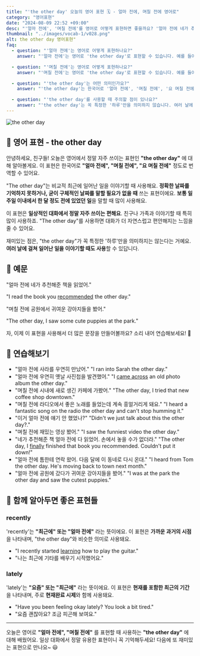 ```yaml
---
title: "'the other day' 오늘의 영어 표현 🗓️ - 얼마 전에, 며칠 전에 영어로"
category: "영어표현"
date: "2024-08-09 22:52 +09:00"
desc: "'얼마 전에', '며칠 전에'를 영어로 어떻게 표현하면 좋을까요? '얼마 전에 네가 추천해준 책을 읽었어', '며칠 전에 공원에서 귀여운 강아지들을 봤어' 등을 영어로 표현하는 법을 배워봅시다. 다양한 예문을 통해서 연습하고 본인의 표현으로 만들어 보세요."
thumbnail: "../images/vocab-1/v028.png"
alt: the other day 영어표현"
faq:
  - question: "'얼마 전에'는 영어로 어떻게 표현하나요?"
    answer: "'얼마 전에'는 영어로 'the other day'로 표현할 수 있습니다. 예를 들어, 'I saw Tom the other day'는 '얼마 전에 톰을 봤어'라는 의미입니다."

  - question: "'며칠 전에'는 영어로 어떻게 표현하나요?"
    answer: "'며칠 전에'는 영어로 'the other day'로 표현할 수 있습니다. 예를 들어, 'The other day, I found an old photo album'은 '며칠 전에 옛날 사진첩을 발견했어'라는 뜻입니다."

  - question: "'the other day'는 어떤 의미인가요?"
    answer: "'the other day'는 한국어로 '얼마 전에', '며칠 전에', '요 며칠 전에' 등으로 번역될 수 있습니다. 비교적 최근에 일어난 일을 이야기할 때 사용하며, 정확한 날짜를 언급할 필요가 없을 때 쓰는 표현입니다."

  - question: "'the other day'를 사용할 때 주의할 점이 있나요?"
    answer: "'the other day'는 꼭 특정한 '하루'만을 의미하지 않습니다. 여러 날에 걸쳐 일어난 일을 이야기할 때도 사용할 수 있습니다. 또한, 일상적인 대화에서 자주 사용되는 표현이므로 친구나 가족과 대화할 때 자연스럽게 사용할 수 있습니다."
---
```


<img src="../images/vocab-1/v028-1.avif" alt="the other day"/>

## 🌟 영어 표현 - the other day

안녕하세요, 친구들! 오늘은 영어에서 정말 자주 쓰이는 표현인 **"the other day"** 에 대해 알아볼게요. 이 표현은 한국어로 **"얼마 전에", "며칠 전에", "요 며칠 전에"** 정도로 번역할 수 있어요.

"The other day"는 비교적 최근에 일어난 일을 이야기할 때 사용해요. **정확한 날짜를 기억하지 못하거나, 굳이 구체적인 날짜를 말할 필요가 없을 때** 쓰는 표현이에요. **보통 일주일 이내에서 한 달 정도 전에 있었던 일**을 말할 때 많이 사용해요.

이 표현은 **일상적인 대화에서 정말 자주 쓰이는 편해요**. 친구나 가족과 이야기할 때 특히 많이 사용하죠. "The other day"를 사용하면 대화가 더 자연스럽고 편안해지는 느낌을 줄 수 있어요.

재미있는 점은, "the other day"가 꼭 특정한 '하루'만을 의미하지는 않는다는 거예요. **여러 날에 걸쳐 일어난 일을 이야기할 때도 사용**할 수 있답니다.

## 📖 예문

"얼마 전에 네가 추천해준 책을 읽었어."

"I read the book you [recommended](/blog/in-english/308.recommend/) the other day."

"며칠 전에 공원에서 귀여운 강아지들을 봤어."

"The other day, I saw some cute puppies at the park."

자, 이제 이 표현을 사용해서 더 많은 문장을 만들어볼까요? 소리 내어 연습해보세요! 🚀

## 💬 연습해보기

<ul data-interactive-list>
  <li data-interactive-item>
    <span data-toggler>"얼마 전에 사라를 우연히 만났어."</span>
    <span data-answer>"I ran into Sarah the other day."</span>
  </li>
  <li data-interactive-item>
    <span data-toggler>"얼마 전에 우연히 옛날 사진첩을 발견했어."</span>
    <span data-answer>"I <a href="/blog/친구를-우연히-만났어-영어표현/">came across</a> an old photo album the other day."</span>
  </li>
  <li data-interactive-item>
    <span data-toggler>"며칠 전에 시내에 새로 생긴 카페에 가봤어."</span>
    <span data-answer>"The other day, I tried that new coffee shop downtown."</span>
  </li>
  <li data-interactive-item>
    <span data-toggler>"며칠 전에 라디오에서 좋은 노래를 들었는데 계속 흥얼거리게 돼요."</span>
    <span data-answer>"I heard a fantastic song on the radio the other day and can't stop humming it."</span>
  </li>
  <li data-interactive-item>
    <span data-toggler>"이거 얼마 전에 얘기 안 했었나?"</span>
    <span data-answer>"Didn't we just talk about this the other day?."</span>
  </li>
  <li data-interactive-item>
    <span data-toggler>"며칠 전에 재밌는 영상 봤어."</span>
    <span data-answer>"I saw the funniest video the other day."</span>
  </li>
  <li data-interactive-item>
    <span data-toggler>"네가 추천해준 책 얼마 전에 다 읽었어. 손에서 놓을 수가 없더라."</span>
    <span data-answer>"The other day, I <a href="/blog/in-english/182.finally/">finally</a> finished that book you recommended. Couldn't put it down!"</span>
  </li>
  <li data-interactive-item>
    <span data-toggler>"얼마 전에 톰한테 연락 왔어. 다음 달에 이 동네로 다시 온대."</span>
    <span data-answer>"I heard from Tom the other day. He's moving back to town next month."</span>
  </li>
  <li data-interactive-item>
    <span data-toggler>"얼마 전에 공원에 갔다가 귀여운 강아지들을 봤어."</span>
    <span data-answer>"I was at the park the other day and saw the cutest puppies."</span>
  </li>
</ul>

## 🤝 함께 알아두면 좋은 표현들

### recently

'recently'는 **"최근에" 또는 "얼마 전에"** 라는 뜻이에요. 이 표현은 **가까운 과거의 시점**을 나타내며, "the other day"와 비슷한 의미로 사용돼요.

- "I recently started [learning](/blog/in-english/245.learn/) how to play the guitar."
- "나는 최근에 기타를 배우기 시작했어요."

### lately

'lately'는 **"요즘" 또는 "최근에"** 라는 뜻이에요. 이 표현은 **현재를 포함한 최근의 기간**을 나타내며, 주로 **현재완료 시제**와 함께 사용돼요.

- "Have you been feeling okay lately? You look a bit tired."
- "요즘 괜찮아요? 조금 피곤해 보여요."

---

오늘은 영어로 **"얼마 전에", "며칠 전에"** 를 표현할 때 사용하는 **"the other day"** 에 대해 배웠어요. 일상 대화에서 정말 유용한 표현이니 꼭 기억해두세요! 다음에 또 재미있는 표현으로 만나요~ 😃
